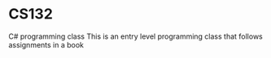 # CS132
C# programming class
This is an entry level programming class that follows assignments in a book
